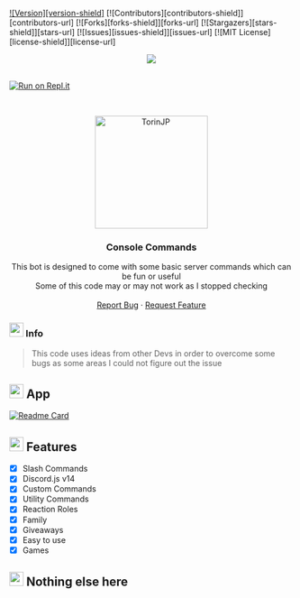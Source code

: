 
[![Version][version-shield]](version-url)
[![Contributors][contributors-shield]][contributors-url]
[![Forks][forks-shield]][forks-url]
[![Stargazers][stars-shield]][stars-url]
[![Issues][issues-shield]][issues-url]
[![MIT License][license-shield]][license-url]
<center><img src="https://capsule-render.vercel.app/api?type=rounded&height=300&color=gradient&text=Console%20Commands&textBg=false&rotate=0" /></center>

<br />

[![Run on Repl.it](https://replit.com/@torinJP/Discord-Bot)](https://replit.com/@torinJP/Discord-Bot?v=1#README.md)
<!-- PROJECT LOGO -->
<br />
<p align="center">
  <a href="https://github.com/TorinJP/ConsoleCommands">
    <img src="https://i.pinimg.com/280x280_RS/80/b3/1a/80b31af6de09ba1edc1b8e5fe661944a.jpg" alt="TorinJP" width="200" height="200">
  </a>

  <h3 align="center">Console Commands</h3>

  <p align="center">
    This bot is designed to come with some basic server commands which can be fun or useful<br> Some of this code may or may not work as I stopped checking
    <br />
    <br />
    <a href="https://github.com/torinJP/ConsoleCommands/issues">Report Bug</a>
    ·
    <a href="https://github.com/torinJP/ConsoleCommands/issues">Request Feature</a>
  </p>
</p>

<!-- NOTICE -->

### <img src="https://cdn.discordapp.com/emojis/1069369774087360603.gif" width="25px" height="25px"> Info 
> This code uses ideas from other Devs in order to overcome some bugs as some areas I could not figure out the issue

<!-- ABOUT THE PROJECT -->

## <img src="https://cdn.discordapp.com/emojis/880113401207095346.png" width="25px" height="25px"> App 
[![Readme Card](https://github-readme-stats.vercel.app/api/pin/?username=torinJP&repo=ConsoleCommands&theme=dracula)](https://github.com/torinJP/ConsoleCommands)
## <img src="https://cdn.discordapp.com/emojis/839235629454983218.gif" width="25px" height="25px"> Features
- [x] Slash Commands 
- [x] Discord.js v14
- [x] Custom Commands
- [x] Utility Commands
- [x] Reaction Roles
- [x] Family
- [x] Giveaways 
- [x] Easy to use
- [x] Games

## <img src="https://cdn.discordapp.com/emojis/1083799295033102457.gif" width="25px" height="25px"> Nothing else here